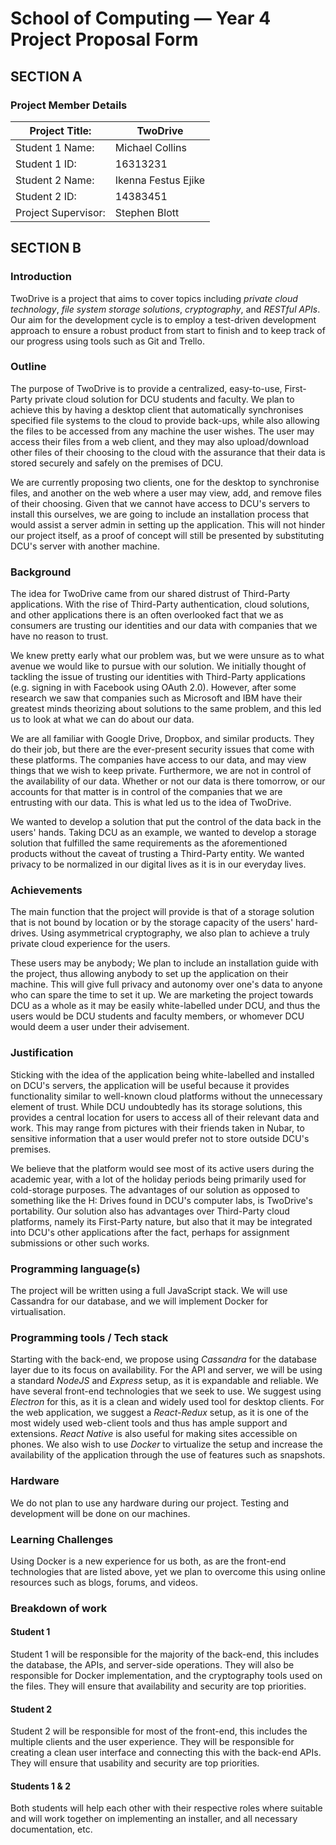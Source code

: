 # School of Computing &mdash; Year 4 Project Proposal Form



## SECTION A

### Project Member Details

| Project Title:      | TwoDrive            |
| ------------------- | ------------------- |
| Student 1 Name:     | Michael Collins     |
| Student 1 ID:       | 16313231            |
| Student 2 Name:     | Ikenna Festus Ejike |
| Student 2 ID:       | 14383451            |
| Project Supervisor: | Stephen Blott       |



## SECTION B

### Introduction

TwoDrive is a project that aims to cover topics including *private cloud technology*, *file system storage solutions*, *cryptography*, and *RESTful APIs*. Our aim for the development cycle is to employ a test-driven development approach to ensure a robust product from start to finish and to keep track of our progress using tools such as Git and Trello.

### Outline

The purpose of TwoDrive is to provide a centralized, easy-to-use, First-Party private cloud solution for DCU students and faculty. We plan to achieve this by having a desktop client that automatically synchronises specified file systems to the cloud to provide back-ups, while also allowing the files to be accessed from any machine the user wishes. The user may access their files from a web client, and they may also upload/download other files of their choosing to the cloud with the assurance that their data is stored securely and safely on the premises of DCU.

We are currently proposing two clients, one for the desktop to synchronise files, and another on the web where a user may view, add, and remove files of their choosing. Given that we cannot have access to DCU's servers to install this ourselves, we are going to include an installation process that would assist a server admin in setting up the application. This will not hinder our project itself, as a proof of concept will still be presented by substituting DCU's server with another machine.

### Background

The idea for TwoDrive came from our shared distrust of Third-Party applications. With the rise of Third-Party authentication, cloud solutions, and other applications there is an often overlooked fact that we as consumers are trusting our identities and our data with companies that we have no reason to trust.

We knew pretty early what our problem was, but we were unsure as to what avenue we would like to pursue with our solution. We initially thought of tackling the issue of trusting our identities with Third-Party applications (e.g. signing in with Facebook using OAuth 2.0). However, after some research we saw that companies such as Microsoft and IBM have their greatest minds theorizing about solutions to the same problem, and this led us to look at what we can do about our data.

We are all familiar with Google Drive, Dropbox, and similar products. They do their job, but there are the ever-present security issues that come with these platforms. The companies have access to our data, and may view things that we wish to keep private. Furthermore, we are not in control of the availability of our data. Whether or not our data is there tomorrow, or our accounts for that matter is in control of the companies that we are entrusting with our data. This is what led us to the idea of TwoDrive.

We wanted to develop a solution that put the control of the data back in the users' hands. Taking DCU as an example, we wanted to develop a storage solution that fulfilled the same requirements as the aforementioned products without the caveat of trusting a Third-Party entity. We wanted privacy to be normalized in our digital lives as it is in our everyday lives.

### Achievements

The main function that the project will provide is that of a storage solution that is not bound by location or by the storage capacity of the users' hard-drives. Using asymmetrical cryptography, we also plan to achieve a truly private cloud experience for the users.

These users may be anybody; We plan to include an installation guide with the project, thus allowing anybody to set up the application on their machine. This will give full privacy and autonomy over one's data to anyone who can spare the time to set it up. We are marketing the project towards DCU as a whole as it may be easily white-labelled under DCU, and thus the users would be DCU students and faculty members, or whomever DCU would deem a user under their advisement.

### Justification

Sticking with the idea of the application being white-labelled and installed on DCU's servers, the application will be useful because it provides functionality similar to well-known cloud platforms without the unnecessary element of trust. While DCU undoubtedly has its storage solutions, this provides a central location for users to access all of their relevant data and work. This may range from pictures with their friends taken in Nubar, to sensitive information that a user would prefer not to store outside DCU's premises.

We believe that the platform would see most of its active users during the academic year, with a lot of the holiday periods being primarily used for cold-storage purposes. The advantages of our solution as opposed to something like the H: Drives found in DCU's computer labs, is TwoDrive's portability. Our solution also has advantages over Third-Party cloud platforms, namely its First-Party nature, but also that it may be integrated into DCU's other applications after the fact, perhaps for assignment submissions or other such works.

### Programming language(s)

The project will be written using a full JavaScript stack. We will use Cassandra for our database, and we will implement Docker for virtualisation.

### Programming tools / Tech stack

Starting with the back-end, we propose using *Cassandra* for the database layer due to its focus on availability. For the API and server, we will be using a standard *NodeJS* and *Express* setup, as it is expandable and reliable. We have several front-end technologies that we seek to use. We suggest using *Electron* for this, as it is a clean and widely used tool for desktop clients. For the web application, we suggest a *React-Redux* setup, as it is one of the most widely used web-client tools and thus has ample support and extensions. *React Native* is also useful for making sites accessible on phones. We also wish to use *Docker* to virtualize the setup and increase the availability of the application through the use of features such as snapshots.

### Hardware

We do not plan to use any hardware during our project. Testing and development will be done on our machines.

### Learning Challenges

Using Docker is a new experience for us both, as are the front-end technologies that are listed above, yet we plan to overcome this using online resources such as blogs, forums, and videos.

### Breakdown of work

#### Student 1

Student 1 will be responsible for the majority of the back-end, this includes the database, the APIs, and server-side operations. They will also be responsible for Docker implementation, and the cryptography tools used on the files. They will ensure that availability and security are top priorities.

#### Student 2

Student 2 will be responsible for most of the front-end, this includes the multiple clients and the user experience. They will be responsible for creating a clean user interface and connecting this with the back-end APIs. They will ensure that usability and security are top priorities.

#### Students 1 & 2

Both students will help each other with their respective roles where suitable and will work together on implementing an installer, and all necessary documentation, etc.